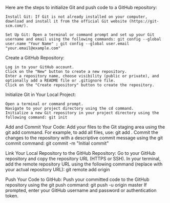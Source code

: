 Here are the steps to initialize Git and push code to a GitHub repository:

    Install Git: If Git is not already installed on your computer, download and install it from the official Git website (https://git-scm.com/).

    Set Up Git: Open a terminal or command prompt and set up your Git username and email using the following commands: git config --global user.name "Your Name" ; git config --global user.email "your.email@example.com"

Create a GitHub Repository:

    Log in to your GitHub account.
    Click on the "New" button to create a new repository.
    Enter a repository name, choose visibility (public or private), and optionally add a README file or .gitignore file.
    Click on the "Create repository" button to create the repository.

Initialize Git in Your Local Project:

    Open a terminal or command prompt.
    Navigate to your project directory using the cd command.
    Initialize a new Git repository in your project directory using the following command: git init

Add and Commit Your Code: Add your files to the Git staging area using the git add command. For example, to add all files, use: git add .
Commit the changes to the repository with a descriptive commit message using the git commit command: git commit -m "Initial commit"

Link Your Local Repository to the GitHub Repository: Go to your GitHub repository and copy the repository URL (HTTPS or SSH).
    In your terminal, add the remote repository URL using the following command (replace <repository-url> with your actual repository URL): git remote add origin <repository-url>

Push Your Code to GitHub: Push your committed code to the GitHub repository using the git push command: git push -u origin master
        If prompted, enter your GitHub username and password or authentication token.
